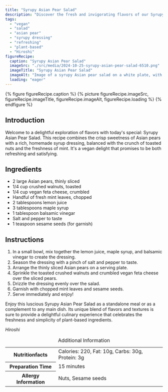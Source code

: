 ```yaml
---
title: "Syrupy Asian Pear Salad"
description: "Discover the fresh and invigorating flavors of our Syrupy Asian Pear Salad. A perfect blend of sweet pears, crunchy walnuts, and a zesty homemade dressing."
tags:
  - "vegan"
  - "salad"
  - "asian pear"
  - "syrupy dressing"
  - "refreshing"
  - "plant-based"
  - "Hiroshi"
figureRecipe: 
  caption: "Syrupy Asian Pear Salad"
  imageSrc: "./src/media/2024-10-25-syrupy-asian-pear-salad-6510.png"
  imageTitle: "Syrupy Asian Pear Salad"
  imageAlt: "Image of a syrupy Asian pear salad on a white plate, with pears in a spiral, walnuts, vegan feta, mint, sesame seeds, and a glossy dressing, on a simple table setting."
  loading: "eager"
---
```


{% figure figureRecipe.caption %}
{% picture figureRecipe.imageSrc, figureRecipe.imageTitle, figureRecipe.imageAlt, figureRecipe.loading %}
{% endfigure %}

## Introduction

Welcome to a delightful exploration of flavors with today's special: Syrupy Asian Pear Salad. This recipe combines the crisp sweetness of Asian pears with a rich, homemade syrup dressing, balanced with the crunch of toasted nuts and the freshness of mint. It's a vegan delight that promises to be both refreshing and satisfying.

## Ingredients

- 2 large Asian pears, thinly sliced
- 1/4 cup crushed walnuts, toasted
- 1/4 cup vegan feta cheese, crumbled
- Handful of fresh mint leaves, chopped
- 2 tablespoons lemon juice
- 3 tablespoons maple syrup
- 1 tablespoon balsamic vinegar
- Salt and pepper to taste
- 1 teaspoon sesame seeds (for garnish)

## Instructions

1. In a small bowl, mix together the lemon juice, maple syrup, and balsamic vinegar to create the dressing.
2. Season the dressing with a pinch of salt and pepper to taste.
3. Arrange the thinly sliced Asian pears on a serving plate.
4. Sprinkle the toasted crushed walnuts and crumbled vegan feta cheese over the sliced pears.
5. Drizzle the dressing evenly over the salad.
6. Garnish with chopped mint leaves and sesame seeds.
7. Serve immediately and enjoy!

Enjoy this luscious Syrupy Asian Pear Salad as a standalone meal or as a complement to any main dish. Its unique blend of flavors and textures is sure to provide a delightful culinary experience that celebrates the freshness and simplicity of plant-based ingredients.

*Hiroshi*

<table><caption class='sr-only'>Additional Information</caption><tr><th>Nutritionfacts</th><td>Calories: 220, Fat: 10g, Carbs: 30g, Protein: 3g&nbsp;</td></tr><tr><th>Preparation Time</th><td>15 minutes&nbsp;</td></tr><tr><th>Allergy Information</th><td>Nuts, Sesame seeds&nbsp;</td></tr></table>

